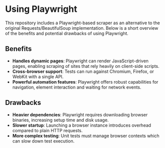 # Using Playwright

This repository includes a Playwright-based scraper as an alternative to the
original Requests/BeautifulSoup implementation. Below is a short overview of the
benefits and potential drawbacks of using Playwright.

## Benefits

- **Handles dynamic pages**: Playwright can render JavaScript-driven pages,
  enabling scraping of sites that rely heavily on client-side scripts.
- **Cross-browser support**: Tests can run against Chromium, Firefox, or WebKit
  with a single API.
- **Powerful automation features**: Playwright offers robust capabilities for
  navigation, element interaction and waiting for network events.

## Drawbacks

- **Heavier dependencies**: Playwright requires downloading browser binaries,
  increasing setup time and disk usage.
- **Slower startup**: Launching a browser instance introduces overhead compared
  to plain HTTP requests.
- **More complex testing**: Unit tests must manage browser contexts which can
  slow down test execution.
